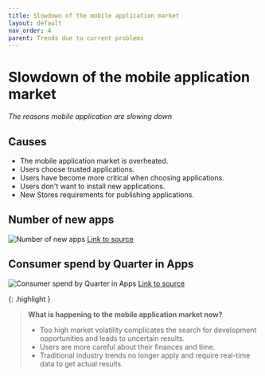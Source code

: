 ```yaml
---
title: Slowdown of the mobile application market
layout: default
nav_order: 4
parent: Trends due to current problems
---
```


# Slowdown of the mobile application market

_The reasons mobile application are slowing down_

## Causes

- The mobile application market is overheated.
- Users choose trusted applications.
- Users have become more critical when choosing applications.
- Users don't want to install new applications.
- New Stores requirements for publishing applications.

## Number of new apps

![Number of new apps](/en/assets/images/number_of_apps.png "Number of new apps")
[Link to source](https://asomobile.net/en/blog/global-economic-trends-and-the-mobile-application-market/)

## Consumer spend by Quarter in Apps

![Consumer spend by Quarter in Apps](/en/assets/images/consumer_spent.png "Consumer spend by Quarter in Apps")
[Link to source](https://asomobile.net/en/blog/global-economic-trends-and-the-mobile-application-market/)

{: .highlight }
> **What is happening to the mobile application market now?**
> - Too high market volatility complicates the search for development opportunities and leads to uncertain results.
> - Users are more careful about their finances and time.
> - Traditional industry trends no longer apply and require real-time data to get actual results.
